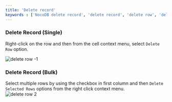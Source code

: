 ```yaml
---
title: 'Delete record'
keywords : ['NocoDB delete record', 'delete record', 'delete row', 'delete rows']
---
```



### Delete Record (Single)

Right-click on the row and then from the cell context menu, select `Delete Row` option.

![delete row -1](https://github.com/nocodb/nocodb/assets/86527202/9eef834b-21cf-4828-90ec-3c2e86cd19db)


### Delete Record (Bulk)

Select multiple rows by using the checkbox in first column and then `Delete Selected Rows` options from the right click context menu.  
![delete row 2](https://github.com/nocodb/nocodb/assets/86527202/f83c702a-fa75-42a5-86eb-22ed85c0dec1)
